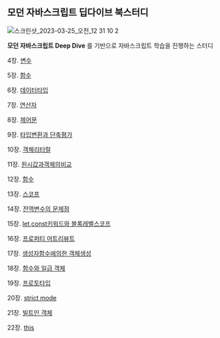 ## 모던 자바스크립트 딥다이브 북스터디

![스크린샷_2023-03-25_오전_12 31 10 2](https://user-images.githubusercontent.com/107349637/227782686-4bf85488-c079-4775-a5c8-c6c288ac201c.jpg)

**모던 자바스크립트 Deep Dive** 를 기반으로 자바스크립트 학습을 진행하는 스터디

4장. [변수](https://github.com/bread1022/TIL/blob/master/js/deepdive/04%EC%9E%A5_%EB%B3%80%EC%88%98.md)


5장. [함수](https://github.com/bread1022/TIL/blob/master/js/deepdive/05%EC%9E%A5_%ED%95%A8%EC%88%98.md)


6장. [데이터타입](https://github.com/bread1022/TIL/blob/master/js/deepdive/06%EC%9E%A5_%EB%8D%B0%EC%9D%B4%ED%84%B0%ED%83%80%EC%9E%85.md)


7장. [연산자](https://github.com/bread1022/TIL/blob/master/js/deepdive/07%EC%9E%A5_%EC%97%B0%EC%82%B0%EC%9E%90.md)


8장. [제어문](https://github.com/bread1022/TIL/blob/master/js/deepdive/08%EC%9E%A5_%EC%A0%9C%EC%96%B4%EB%AC%B8.md)


9장. [타입변환과 단축평가](https://github.com/bread1022/TIL/blob/master/js/deepdive/09%EC%9E%A5_%ED%83%80%EC%9E%85%EB%B3%80%ED%99%98%EA%B3%BC%EB%8B%A8%EC%B6%95%ED%8F%89%EA%B0%80.md)


10장. [객체리터럴](https://github.com/bread1022/TIL/blob/master/js/deepdive/10%EC%9E%A5_%EA%B0%9D%EC%B2%B4%EB%A6%AC%ED%84%B0%EB%9F%B4.md)

11장. [원시값과객체의비교](https://github.com/bread1022/TIL/blob/master/js/deepdive/11%EC%9E%A5_%EC%9B%90%EC%8B%9C%EA%B0%92%EA%B3%BC%EA%B0%9D%EC%B2%B4%EC%9D%98%EB%B9%84%EA%B5%90.md)

12장. [함수](https://github.com/bread1022/TIL/blob/master/js/deepdive/12%EC%9E%A5_%ED%95%A8%EC%88%98.md)

13장. [스코프](https://github.com/bread1022/TIL/blob/master/js/deepdive/13%EC%9E%A5_%EC%8A%A4%EC%BD%94%ED%94%84.md)

14장. [전역변수의 문제점](https://github.com/bread1022/TIL/blob/master/js/deepdive/14%EC%9E%A5_%EC%A0%84%EC%97%AD%EB%B3%80%EC%88%98%EC%9D%98%EB%AC%B8%EC%A0%9C%EC%A0%90.md)

15장. [let,const키워드와 블록레벨스코프](https://github.com/bread1022/TIL/blob/master/js/deepdive/15%EC%9E%A5_let%2Cconst%ED%82%A4%EC%9B%8C%EB%93%9C%EC%99%80%20%EB%B8%94%EB%A1%9D%EB%A0%88%EB%B2%A8%EC%8A%A4%EC%BD%94%ED%94%84.md)

16장. [프로퍼티 어트리뷰트](https://github.com/bread1022/TIL/blob/master/js/deepdive/16%EC%9E%A5_%ED%94%84%EB%A1%9C%ED%8D%BC%ED%8B%B0%20%EC%96%B4%ED%8A%B8%EB%A6%AC%EB%B7%B0%ED%8A%B8.md)

17장. [생성자함수에의한 객체생성](https://github.com/bread1022/TIL/blob/master/js/deepdive/17%EC%9E%A5_%EC%83%9D%EC%84%B1%EC%9E%90%ED%95%A8%EC%88%98.md)

18장. [함수와 일급 객체](https://github.com/bread1022/TIL/blob/master/js/deepdive/18%EC%9E%A5_%ED%95%A8%EC%88%98%EC%99%80%20%EC%9D%BC%EA%B8%89%EA%B0%9D%EC%B2%B4.md)


19장. [프로토타입](https://github.com/bread1022/TIL/blob/master/js/deepdive/19%EC%9E%A5_%ED%94%84%EB%A1%9C%ED%86%A0%ED%83%80%EC%9E%85.md)


20장. [strict mode](https://github.com/bread1022/TIL/blob/master/js/deepdive/20%EC%9E%A5_strict%20mode.md)


21장. [빌트인 객체](https://github.com/bread1022/TIL/blob/master/js/deepdive/21%EC%9E%A5_%EB%B9%8C%ED%8A%B8%EC%9D%B8%EA%B0%9D%EC%B2%B4.md)


22장. [this](https://github.com/bread1022/TIL/blob/master/js/deepdive/22%EC%9E%A5_this.md)